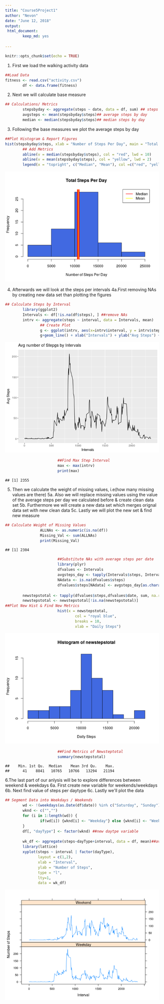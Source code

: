 ```yaml
---
title: "Course5Project1"
author: "Nevon"
date: "June 12, 2018"
output:
 html_document:
        keep_md: yes
  
---
```



```r
knitr::opts_chunk$set(echo = TRUE)
```

1. First we load the walking activity data

```r
##Load Data
fitness <- read.csv("activity.csv")
        df <- data.frame(fitness)
```
2. Next we will calculate base measure

```r
## Calculations/ Metrics
        stepsbyday <- aggregate(steps ~ date, data = df, sum) ## steps per day
        avgsteps <- mean(stepsbyday$steps)## average steps by day
        median <- median(stepsbyday$steps)## median steps by day
```
3. Following the base measures we plot the average steps by day 

```r
##Plot Histogram & Report Figures
hist(stepsbyday$steps, xlab = "Number of Steps Per Day", main = "Total Steps Per Day", breaks = 4, col = "royal blue") 
        ## Add Metrics
        abline(v = median(stepsbyday$steps), col = "red", lwd = 10)
        abline(v = mean(stepsbyday$steps), col = "yellow", lwd = 2)
        legend(x = "topright", c("Median", "Mean"), col =c("red", "yellow"), lwd = c(2, 2, 2 ))
```

![](PA1_template_files/figure-html/unnamed-chunk-3-1.png)<!-- -->

4. Afterwards we will look at the steps per intervals 4a.First removing NAs by creating new data set than plotting the figures


```r
## Calculate Steps by Interval
        library(ggplot2)
        Intervals <- df[!is.na(df$steps), ] ##remove NAs
        intrv <- aggregate(steps ~ interval, data = Intervals, mean)
                ## Create Plot
                g <- ggplot(intrv, aes(x=intrv$interval, y = intrv$steps), xlab = "Intervals", ylab = "Avg Steps")
                g+geom_line() + xlab("Intervals") + ylab("Avg Steps") + ggtitle("Avg number of Stepgs by Intervals")
```

![](PA1_template_files/figure-html/unnamed-chunk-4-1.png)<!-- -->

```r
                        ##Find Max Step Interval
                        max <- max(intrv)
                        print(max)
```

```
## [1] 2355
```
5. Then we calculate the weight of missing values, i.e(how many missing values are there)
5a. Also we will replace missing values using the value of the average steps per day we calculated before &                create clean data set
5b. Furthermore we will create a new data set which merges orignal data set with new clean data
5c. Lastly we will plot the new set & find new measure
        

```r
## Calculate Weight of Missing Values
                ALLNAs <- as.numeric(is.na(df)) 
                Missing_Val <- sum(ALLNAs)
                print(Missing_Val)
```

```
## [1] 2304
```

```r
                        ##Substitute NAs with average steps per date
                        library(plyr)
                        dfvalues <- Intervals
                        avgsteps_day <- tapply(Intervals$steps, Intervals$interval, mean, na.rm = TRUE, simplify = T)
                        NAdata <- is.na(dfvalues$steps)
                        dfvalues$steps[NAdata] <- avgsteps_day[as.character(dfvalues$interval[NAdata])]
                        
        newstepstotal <- tapply(dfvalues$steps,dfvalues$date, sum, na.rm = TRUE, simplify = T) ## New data Frame
        newstepstotal <- newstepstotal[!is.na(newstepstotal)]
##Plot New Hist & Find New Metrics
                        hist(x = newstepstotal,
                                col = "royal blue",
                                breaks = 10,
                                xlab = "Daily Steps")
```

![](PA1_template_files/figure-html/unnamed-chunk-5-1.png)<!-- -->

```r
                        ##Find Metrics of Newsteptotal
                        summary(newstepstotal)
```

```
##    Min. 1st Qu.  Median    Mean 3rd Qu.    Max. 
##      41    8841   10765   10766   13294   21194
```
6.The last part of our anlysis will be to explore differences between weekend & weekdays
                6a. First create new variable for weekends/weekdays
                6b. Next find value of steps per daytype
                6c. Lastly we'll plot the data

```r
## Segment Data into Weekdays / Weekends
        wd <- !(weekdays(as.Date(df$date)) %in% c("Saturday", "Sunday"))
        wknd <- c("","")
        for (i in 1:length(wd)) {
                if(wd[i]) {wknd[i] <- "Weekday"} else {wknd[i] <- "Weekend"}
        }
        df[, "dayType"] <- factor(wknd) ##new daytpe variable
        
        wk_df <- aggregate(steps~dayType+interval, data = df, mean)##average steps per daytype
        library(lattice)
        xyplot(steps ~ interval | factor(dayType),
               layout = c(1,2),
               xlab = "Interval",
               ylab = "Number of Steps",
               type = "l",
               lty=1,
               data = wk_df)
```

![](PA1_template_files/figure-html/unnamed-chunk-6-1.png)<!-- -->

        
